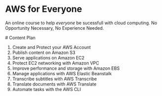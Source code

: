 # AWS for Everyone

An online course to help *everyone* be sucessfull with cloud computing.
No Opportunity Necessary, No Experience Needed.

# Content Plan

1. Create and Protect your AWS Account
1. Publish content on Amazon S3
1. Serve applications on Amazon EC2
1. Protect EC2 networking with Amazon VPC
1. Improve performance and storage with Amazon EBS
1. Manage applications with AWS Elastic Beanstalk
1. Transcribe subtitles with AWS Transcribe
1. Translate documents with AWS Translate
1. Automate tasks with the AWS CLI
